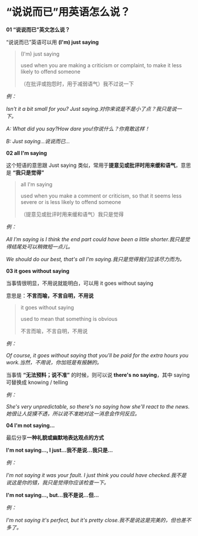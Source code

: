 # “说说而已”用英语怎么说？

**01 “说说而已”英文怎么说？**

“说说而已”英语可以用 **(I'm) just saying**

> (I'm) just saying
>
> used when you are making a criticism or complaint, to make it less likely to offend someone
>
> （在批评或抱怨时，用于减弱语气）我不过说一下

_例：_

_Isn't it a bit small for you? Just saying.对你来说是不是小了点？我只是说一下。_

_A: What did you say?How dare you!你说什么？你竟敢这样！_

_B: Just saying...说说而已..._

**02 all I'm saying**

这个短语的意思跟 Just saying 类似，常用于**提意见或批评时用来缓和语气**，意思是 **“我只是觉得”**

> all I'm saying
>
> used when you make a comment or criticism, so that it seems less severe or is less likely to offend someone
>
> （提意见或批评时用来缓和语气）我只是觉得

_例：_

_All I'm saying is I think the end part could have been a little shorter.我只是觉得结尾处可以稍微短一点儿。_

_We should do our best, that's all I'm saying.我只是觉得我们应该尽力而为。_

**03 it goes without saying**

当事情很明显，不用说就能明白，可以用 it goes without saying

意思是：**不言而喻，不言自明，不用说**

> it goes without saying
>
> used to mean that something is obvious
>
> 不言而喻，不言自明，不用说

_例：_

_Of course, it goes without saying that you'll be paid for the extra hours you work.当然，不用说，你加班是有报酬的。_

当事情 **“无法预料；说不准”** 的时候，则可以说 **there's no saying**，其中 saying 可替换成 knowing / telling

_例：_

_She's very unpredictable, so there's no saying how she'll react to the news.她很让人捉摸不透，所以说不准她对这一消息会作何反应。_

**04 I'm not saying...**

最后分享**一种礼貌或幽默地表达观点的方式**

**I'm not saying..., I just...我不是说...我只是...**

_例：_

_I'm not saying it was your fault. I just think you could have checked.我不是说这是你的错，我只是觉得你应该检查一下。_

**I'm not saying..., but...我不是说...但...**

_例：_

_I'm not saying it's perfect, but it's pretty close.我不是说这是完美的，但也差不多了。_
